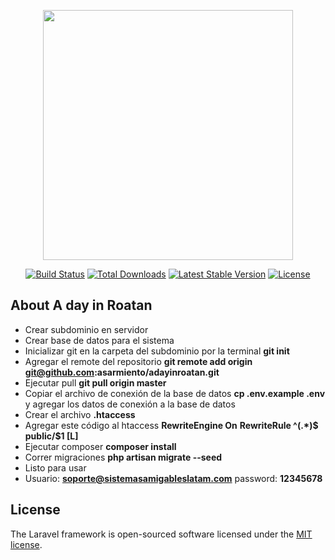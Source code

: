 <p align="center"><a href="https://laravel.com" target="_blank"><img src="https://raw.githubusercontent.com/laravel/art/master/logo-lockup/5%20SVG/2%20CMYK/1%20Full%20Color/laravel-logolockup-cmyk-red.svg" width="400"></a></p>

<p align="center">
<a href="https://travis-ci.org/laravel/framework"><img src="https://travis-ci.org/laravel/framework.svg" alt="Build Status"></a>
<a href="https://packagist.org/packages/laravel/framework"><img src="https://img.shields.io/packagist/dt/laravel/framework" alt="Total Downloads"></a>
<a href="https://packagist.org/packages/laravel/framework"><img src="https://img.shields.io/packagist/v/laravel/framework" alt="Latest Stable Version"></a>
<a href="https://packagist.org/packages/laravel/framework"><img src="https://img.shields.io/packagist/l/laravel/framework" alt="License"></a>
</p>

## About A day in Roatan

- Crear subdominio en servidor
- Crear base de datos para el sistema
- Inicializar git en la carpeta del subdominio por la terminal **git init**
- Agregar el remote del repositorio **git remote add origin git@github.com:asarmiento/adayinroatan.git**
- Ejecutar pull **git pull origin master**
- Copiar el archivo de conexión de la base de datos **cp .env.example .env** y agregar los datos de conexión a la base de datos
- Crear el archivo **.htaccess**
- Agregar este código al htaccess **RewriteEngine On**       **RewriteRule ^(.*)$ public/$1 [L]**
- Ejecutar composer **composer install**
- Correr migraciones **php artisan migrate --seed**
- Listo para usar
- Usuario: **soporte@sistemasamigableslatam.com** password: **12345678**


## License

The Laravel framework is open-sourced software licensed under the [MIT license](https://opensource.org/licenses/MIT).
